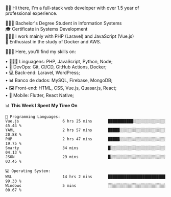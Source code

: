 🧑🏻 Hi there, I'm a full-stack web developer with over 1.5 year of professional experience.

🧑🏻‍🎓 Bachelor's Degree Student in Information Systems<br/>
🎓 Certificate in Systems Development<br/>
🧑🏻‍💻 I work mainly with PHP (Laravel) and JavaScript (Vue.js)<br/>
📘 Enthusiast in the study of Docker and AWS.<br/>

🧑🏻‍💻 Here, you'll find my skills on:<br/>

• 🧑🏻‍💻 Linguagens: PHP, JavaScript, Python, Node;<br/>
• 📓 DevOps: Git, CI/CD, GitHub Actions, Docker;<br/>
• 💻 Back-end: Laravel, WordPress;<br/>
• 📊 Banco de dados: MySQL, Firebase, MongoDB;<br/>
• 🖼️ Front-end: HTML, CSS, Vue.js, Quasar.js, React;<br/>
• 📱 Mobile: Flutter, React Native;

<!--START_SECTION:waka-->
📊 **This Week I Spent My Time On** 

```text
💬 Programming Languages: 
Vue.js                   6 hrs 25 mins       ███████████░░░░░░░░░░░░░░   45.44 % 
YAML                     2 hrs 57 mins       █████░░░░░░░░░░░░░░░░░░░░   20.88 % 
PHP                      2 hrs 47 mins       █████░░░░░░░░░░░░░░░░░░░░   19.75 % 
Smarty                   34 mins             █░░░░░░░░░░░░░░░░░░░░░░░░   04.13 % 
JSON                     29 mins             █░░░░░░░░░░░░░░░░░░░░░░░░   03.45 % 

💻 Operating System: 
WSL                      14 hrs 2 mins       █████████████████████████   99.33 % 
Windows                  5 mins              ░░░░░░░░░░░░░░░░░░░░░░░░░   00.67 % 
```


<!--END_SECTION:waka-->
